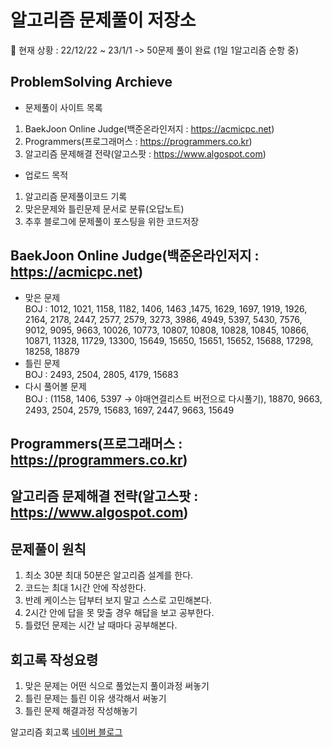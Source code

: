 # 알고리즘 문제풀이 저장소

📜 현재 상황 : 22/12/22 ~ 23/1/1 -> 50문제 풀이 완료 (1일 1알고리즘 순항 중)

## ProblemSolving Archieve

- 문제풀이 사이트 목록<br>

1. BaekJoon Online Judge(백준온라인저지 : https://acmicpc.net)<br>
2. Programmers(프로그래머스 : https://programmers.co.kr)<br>
3. 알고리즘 문제해결 전략(알고스팟 : https://www.algospot.com)<br>

- 업로드 목적<br3>

1. 알고리즘 문제풀이코드 기록<br>
2. 맞은문제와 틀린문제 문서로 분류(오답노트)<br>
3. 추후 블로그에 문제풀이 포스팅을 위한 코드저장<br>

## BaekJoon Online Judge(백준온라인저지 : https://acmicpc.net)

- 맞은 문제<br>
  BOJ : 1012, 1021, 1158, 1182, 1406, 1463 ,1475, 1629, 1697, 1919, 1926, 2164, 2178, 2447, 2577, 2579, 3273, 3986, 4949, 5397, 5430, 7576, 9012, 9095, 9663, 10026, 10773, 10807, 10808, 10828, 10845, 10866, 10871, 11328, 11729, 13300, 15649, 15650, 15651, 15652, 15688, 17298, 18258, 18879<br>
- 틀린 문제<br>
  BOJ : 2493, 2504, 2805, 4179, 15683<br>
- 다시 풀어볼 문제<br>
  BOJ : (1158, 1406, 5397 -> 야매연결리스트 버전으로 다시풀기), 18870, 9663, 2493, 2504, 2579, 15683, 1697, 2447, 9663, 15649<br>

## Programmers(프로그래머스 : https://programmers.co.kr)

## 알고리즘 문제해결 전략(알고스팟 : https://www.algospot.com)

## 문제풀이 원칙

1. 최소 30분 최대 50분은 알고리즘 설계를 한다.<br>
2. 코드는 최대 1시간 안에 작성한다.<br>
3. 반례 케이스는 답부터 보지 말고 스스로 고민해본다.<br>
4. 2시간 안에 답을 못 맞출 경우 해답을 보고 공부한다.<br>
5. 틀렸던 문제는 시간 날 때마다 공부해본다.<br>

## 회고록 작성요령

1. 맞은 문제는 어떤 식으로 풀었는지 풀이과정 써놓기<br>
2. 틀린 문제는 틀린 이유 생각해서 써놓기<br>
3. 틀린 문제 해결과정 작성해놓기<br>

알고리즘 회고록 [네이버 블로그](https://blog.naver.com/yosong_is_yosong/222866110131)<br>
